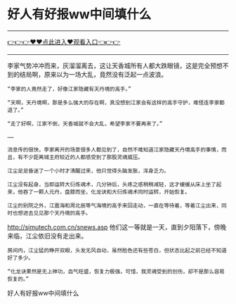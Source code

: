 # 好人有好报ww中间填什么

<hr/> <a href="https://github.com/fetiyung/dhjui/issues/3">👉👉👉♥♥点此进入♥观看入口👈👉👉</a><hr/>

李家气势冲冲而来，灰溜溜离去，这让天香城所有人都大跌眼镜，这是完全预想不到的结局啊，原来以为一场大乱，竟然没有泛起一点波浪。

    “李家的人竟然走了，好像江家隐藏有天丹境的高手。”

    “天啊，天丹境啊，那是多么强大的存在啊，真没想到江家会有这样的高手守护，难怪连李家都退了。”

    “走了好啊，江家不倒，天香城就不会大乱，希望李家不要再来了。”

    ……

    消息传的很快，李家离开的场景很多人都见到了，自然不难知道江家隐藏天丹境高手的事情，而且，有不少距离城主府较近的人都感受到了那股灵魂威压。

    江尘足足昏迷了一个小时才清醒过来，他只觉得头脑发胀，浑身乏力。

    江尘没有起身，当即运转大衍炼魂术，几分钟后，头疼之感稍稍减轻，这才缓缓从床上坐了起来，他吞了一颗人元丹，盘膝而坐，化龙诀和大衍炼魂术同时运转，开始恢复。

    江尘的别院之外，江震海和周北辰等气海境的高手来回走动，一直在等待着，等着江尘出来，同时也想进去见见那个天丹境的高手。
http://simutech.com.cn/snews.asp
    他们这一等就是一天，直到夕阳落下，傍晚来临，江尘依旧没有走出来。

    房间内，江尘猛的睁开双眼，头发无风自动，虽然脸色还有些苍白，但状态比起之前已经不知道好了多少。

    “化龙诀果然是无上神功，血气旺盛，恢复力极强，可惜，我灵魂受到的创伤，却不是那么容易恢复的。”

好人有好报ww中间填什么
